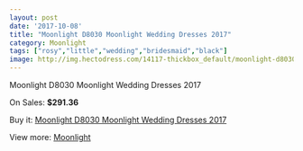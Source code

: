 ```yaml
---
layout: post
date: '2017-10-08'
title: "Moonlight D8030 Moonlight Wedding Dresses 2017"
category: Moonlight
tags: ["rosy","little","wedding","bridesmaid","black"]
image: http://img.hectodress.com/14117-thickbox_default/moonlight-d8030-moonlight-wedding-dresses-2013.jpg
---
```

Moonlight D8030 Moonlight Wedding Dresses 2017

On Sales: **$291.36**
<a href="https://www.hectodress.com/moonlight/6842-moonlight-d8030-moonlight-wedding-dresses-2013.html"><amp-img layout="responsive" width="600" height="600" src="//img.hectodress.com/14117-thickbox_default/moonlight-d8030-moonlight-wedding-dresses-2013.jpg" alt="Moonlight D8030 Moonlight Wedding Dresses 2017 0" /></a>
<a href="https://www.hectodress.com/moonlight/6842-moonlight-d8030-moonlight-wedding-dresses-2013.html"><amp-img layout="responsive" width="600" height="600" src="//img.hectodress.com/14118-thickbox_default/moonlight-d8030-moonlight-wedding-dresses-2013.jpg" alt="Moonlight D8030 Moonlight Wedding Dresses 2017 1" /></a>

Buy it: [Moonlight D8030 Moonlight Wedding Dresses 2017](https://www.hectodress.com/moonlight/6842-moonlight-d8030-moonlight-wedding-dresses-2013.html "Moonlight D8030 Moonlight Wedding Dresses 2017")

View more: [Moonlight](https://www.hectodress.com/119-moonlight "Moonlight")